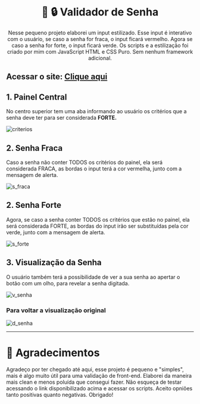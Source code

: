 <h1 align="center">🔴 🔒 Validador de Senha </h1>

<p align="center">Nesse pequeno projeto elaborei um input estilizado. Esse input é interativo com o usuário, se caso a senha for fraca, o input ficará vermelho. Agora se caso a senha for forte, o input ficará verde. Os scripts e a estilização foi criado por mim com JavaScript HTML e CSS Puro. Sem nenhum framework adicional.</b></p>

## Acessar o site: [Clique aqui](https://devluizgustavo.github.io/gamejokenpo/)

<h2 allign="center">1. Painel Central</h2>
<p>No centro superior tem uma aba informando ao usuário os critérios que a senha deve ter para ser considerada <b>FORTE.</b></p>

![criterios](https://github.com/devluizgustavo/validaSenha/assets/142704849/e8523f3c-a716-460b-a639-49d30719e112)

<h2 allign="center">2. Senha Fraca</h2>
<p>Caso a senha não conter TODOS os critérios do painel, ela será considerada FRACA, as bordas o input terá a cor vermelha, junto com a mensagem de alerta.</p>

![s_fraca](https://github.com/devluizgustavo/validaSenha/assets/142704849/ec57e19a-0c52-4f3c-9d86-5eb815e17ed3)

<h2 allign="center">2. Senha Forte</h2>
<p>Agora, se caso a senha conter TODOS os critérios que estão no painel, ela será considerada FORTE, as bordas do input irão ser substituídas pela cor verde, junto com a mensagem de alerta.</p>

![s_forte](https://github.com/devluizgustavo/validaSenha/assets/142704849/ad6ec0f1-60be-48ed-93f1-b268c65f492b)

<h2 allign="center">3. Visualização da Senha</h2>
<p>O usuário também terá a possibilidade de ver a sua senha ao apertar o botão com um olho, para revelar a senha digitada.</p>

![v_senha](https://github.com/devluizgustavo/validaSenha/assets/142704849/b0fe40f5-46aa-4154-8f3e-dc97ac8f5ba0)

<h3 allign="center">Para voltar a visualização original</h2>

![d_senha](https://github.com/devluizgustavo/validaSenha/assets/142704849/7cb6b4ca-8c17-42a4-834c-7af721034238)

<hr>

<h1 allign="center">🎁 Agradecimentos</h1>

<p>Agradeço por ter chegado até aqui, esse projeto é pequeno e "simples", mais é algo muito útil para uma validação de front-end. Elaborei da maneira mais clean e menos poluída que consegui fazer. Não esqueça de testar acessando o link disponibilizado acima e acessar os scripts. Aceito opniões tanto positivas quanto negativas. Obrigado!</p>







